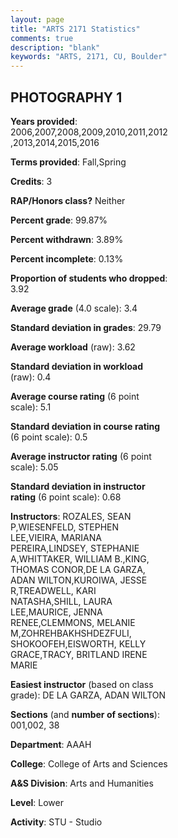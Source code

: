```yaml
---
layout: page
title: "ARTS 2171 Statistics"
comments: true
description: "blank"
keywords: "ARTS, 2171, CU, Boulder"
--- 
```

<head>
<script src="https://ajax.googleapis.com/ajax/libs/jquery/2.1.3/jquery.min.js"></script>
<script src="https://dl.dropboxusercontent.com/s/pc42nxpaw1ea4o9/highcharts.js?dl=0"></script>
<!-- <script src="../assets/js/highcharts.js"></script> -->
<style type="text/css">@font-face {
	font-family: "Bebas Neue";
	src: url(https://www.filehosting.org/file/details/544349/BebasNeue%20Regular.otf) format("opentype");
	}
	h1.Bebas { 
		font-family: "Bebas Neue", Verdana, Tahoma;
	}
</style>
</head>
<body>
	<div id="container" style="float: right; width: 45%; height: 88%; margin-left: 2.5%; margin-right: 2.5%;"></div>
	<script language="JavaScript">
		$(document).ready(function() {
		var chart = {type: 'column'};
		var title = {text: 'Grade Distribution'};
		var xAxis = {categories: ['A','B','C','D','F'],crosshair: true};
		var yAxis = {min: 0,title: {text: 'Percentage'}};
		var tooltip = {headerFormat: '<center><b><span style="font-size:20px">{point.key}</span></b></center>',
		               pointFormat: '<td style="padding:0"><b>{point.y:.1f}%</b></td>',
		               footerFormat: '</table>',shared: true,useHTML: true};
		var plotOptions = {column: {pointPadding: 0.0,borderWidth: 0}};  
		var credits = {enabled: false};var series= [{name: 'Percent',data: [58.27,31.1,8.18,1.47,0.98,]}];
		var json = {};
		json.chart = chart;
		json.title = title;
		json.tooltip = tooltip;
		json.xAxis = xAxis;
		json.yAxis = yAxis;  
		json.series = series;
		json.plotOptions = plotOptions;  
		json.credits = credits;
		$('#container').highcharts(json);
	});
	</script>
</body>
			   
## PHOTOGRAPHY 1

**Years provided**: 2006,2007,2008,2009,2010,2011,2012,2013,2014,2015,2016

**Terms provided**: Fall,Spring

**Credits**: 3

**RAP/Honors class?** Neither

**Percent grade**: 99.87%

**Percent withdrawn**: 3.89%

**Percent incomplete**: 0.13%

**Proportion of students who dropped**: 3.92

**Average grade** (4.0 scale): 3.4

**Standard deviation in grades**: 29.79

**Average workload** (raw): 3.62

**Standard deviation in workload** (raw): 0.4

**Average course rating** (6 point scale): 5.1

**Standard deviation in course rating** (6 point scale): 0.5

**Average instructor rating** (6 point scale): 5.05

**Standard deviation in instructor rating** (6 point scale): 0.68

**Instructors**: ROZALES, SEAN P,WIESENFELD, STEPHEN LEE,VIEIRA, MARIANA PEREIRA,LINDSEY, STEPHANIE A,WHITTAKER, WILLIAM B.,KING, THOMAS CONOR,DE LA GARZA, ADAN WILTON,KUROIWA, JESSE R,TREADWELL, KARI NATASHA,SHILL, LAURA LEE,MAURICE, JENNA RENEE,CLEMMONS, MELANIE M,ZOHREHBAKHSHDEZFULI, SHOKOOFEH,EISWORTH, KELLY GRACE,TRACY, BRITLAND IRENE MARIE

**Easiest instructor** (based on class grade): DE LA GARZA, ADAN WILTON

**Sections** (and **number of sections**): 001,002, 38

**Department**: AAAH

**College**: College of Arts and Sciences

**A&S Division**: Arts and Humanities

**Level**: Lower

**Activity**: STU - Studio